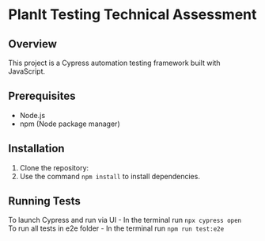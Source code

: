 # PlanIt Testing Technical Assessment

## Overview

This project is a Cypress automation testing framework built with JavaScript.

## Prerequisites

- Node.js 
- npm (Node package manager)

## Installation

1. Clone the repository:
2. Use the command `npm install` to install dependencies.

## Running Tests

To launch Cypress and run via UI - In the terminal run `npx cypress open`<br>
To run all tests in e2e folder - In the terminal run `npm run test:e2e`



